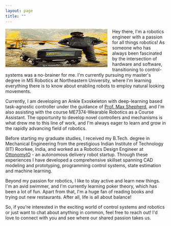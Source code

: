 ```yaml
---
layout: page
title: ""
---
```

<img align="left" width="320" height="120" src="/assets/my_photo2.png" style="padding-right: 15px; padding-bottom: 15px;">

Hey there, I'm a robotics engineer with a passion for all things robotics! As someone who has always been fascinated by the intersection of hardware and software, transitioning to control-systems was a no-brainer for me. I'm currently pursuing my master's degree in MS Robotics at Northeastern University, where I'm learning everything there is to know about enabling robots to employ natural looking movements.

Currently, I am developing an Ankle Exoskeleton with deep-learning based task-agnostic controller under the guidance of [Prof. Max Shepherd](https://coe.northeastern.edu/people/shepherd-maxwell/), and I'm also assisting with the course ME7374-Wearable Robotics as a Course Assistant. The opportunity to develop novel controllers and mechanisms is what drew me to this line of work, and I'm always eager to learn and grow in the rapidly advancing field of robotics.

Before starting my graduate studies, I received my B.Tech. degree in Mechanical Engineering from the prestigious Indian Institute of Technology (IIT) Roorkee, India, and worked as a Robotics Design Engineer at [OttonomyIO](https://ottonomy.io/) - an autonomous delivery robot startup. Through these experiences I have developed a comprehensive skillset spanning CAD modeling and prototyping, programming control systems, state estimation and machine learning. 

Beyond my passion for robotics, I like to stay active and learn new things. I'm an avid swimmer, and I'm currently learning poker theory, which has been a lot of fun. Apart from that, I'm a huge fan of reading books and trying out new restaurants. After all, life is all about balance!

So, if you're interested in the exciting world of control systems and robotics or just want to chat about anything in common, feel free to reach out! I'd love to connect with you and see where our shared passion takes us.